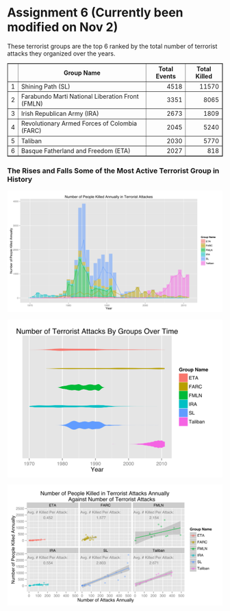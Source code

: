 Assignment 6 (Currently been modified on Nov 2)
========================================================









These terrorist groups are the top 6 ranked by the total number of terrorist attacks they organized over the years.
<!-- html table generated in R 3.0.2 by xtable 1.7-1 package -->
<!-- Sun Nov  3 12:54:32 2013 -->
<TABLE border=1>
<TR> <TH>  </TH> <TH> Group Name </TH> <TH> Total Events </TH> <TH> Total Killed </TH>  </TR>
  <TR> <TD align="right"> 1 </TD> <TD> Shining Path (SL) </TD> <TD align="right"> 4518 </TD> <TD align="right"> 11570 </TD> </TR>
  <TR> <TD align="right"> 2 </TD> <TD> Farabundo Marti National Liberation Front (FMLN) </TD> <TD align="right"> 3351 </TD> <TD align="right"> 8065 </TD> </TR>
  <TR> <TD align="right"> 3 </TD> <TD> Irish Republican Army (IRA) </TD> <TD align="right"> 2673 </TD> <TD align="right"> 1809 </TD> </TR>
  <TR> <TD align="right"> 4 </TD> <TD> Revolutionary Armed Forces of Colombia (FARC) </TD> <TD align="right"> 2045 </TD> <TD align="right"> 5240 </TD> </TR>
  <TR> <TD align="right"> 5 </TD> <TD> Taliban </TD> <TD align="right"> 2030 </TD> <TD align="right"> 5770 </TD> </TR>
  <TR> <TD align="right"> 6 </TD> <TD> Basque Fatherland and Freedom (ETA) </TD> <TD align="right"> 2027 </TD> <TD align="right"> 818 </TD> </TR>
   </TABLE>


### The Rises and Falls Some of the Most Active Terrorist Group in History
![group impact](figure/group_impact_bar.svg)


![group impact violin](figure/group_impact_violin.svg)

![Number of killed against number of attacks](figure/pKilledvsAttacks.svg)



